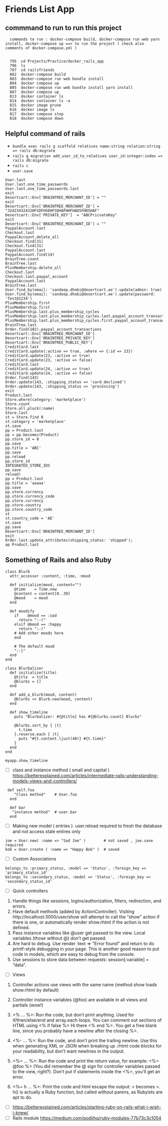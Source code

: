 # Friends List App

## commmand to run to run this project

```
  commands to run : docker-compose build, docker-compose run web yarn install, docker-compose up ==> to run the project ( check also comments of docker-compose.yml )


  795  cd Projects/Practice/docker_rails_app
  796  ls
  797  cd railsfriends
  802  docker-compose build
  803  docker-compose run web bundle install
  804  docker compose up
  805  docker-compose run web bundle install yarn install
  807  docker compose up
  813  docker container ls 
  814  docker container ls -a
  815  docker image prune
  816  docker image ls 
  817  docker compose stop
  818  docker compose down
```

## Helpful command of rails
- `bundle exec rails g scaffold relatives name:string relation:string => rails db:migrate`
- `rails g migration add_user_id_to_relatives user_id:integer:index => rails db:migrate`
- `rails c`
- `user.save`

```Product.all.count
User.last
User.last.one_time_passwords
User.last.one_time_passwords.last
exit
Desertcart::Env['BRAINTREE_MERCHANT_ID'] = ""
exit
Desertcart::Env['BRAINTREE_MERCHANT_ID'] = "32423432432HFSDFHSDHFSDHAFHHFHADSFHDSHAF"
Desertcart::Env['PRIVATE_KEY']  = "ABCPricvateKey"
exit
Desertcart::Env['BRAINTREE_MERCHANT_ID'] = ""
PaypalAccount.last
Checkout.last
PaypalAccount.delete_all
Checkout.find[31]
Checkout.find(31)
PaypalAccount.last
PaypalAccount.find(14)
BrainTree.count
BrainTree.last
PlusMembership.delete_all
Checkout.last
Checkout.last.paypal_account
PaypalAccount.last
BrainTree.last
User.find_by(email: 'sandeep.dhobi@desertcart.ae').update(admin: true)
User.find_by(email: 'sandeep.dhobi@desertcart.ae').update(password: 'Test@1234')
PluaMembership.first
PlusMembership.first
PlusMembership.last.plus_membership_cycles
PlusMembership.last.plus_membership_cycles.last.paypal_account_transactions
PlusMembership.last.plus_membership_cycles.first.paypal_account_transactions
BrainTree.last
Order.find(102).paypal_account_transactions
Desertcart::Env['BRAINTREE_MERCHANT_ID']
Desertcart::Env['BRAINTREE_PRIVATE_KEY']
Desertcart::Env['BRAINTREE_PUBLIC_KEY']
CreditCard.last
CreditCard.update(:active => true, :where => {:id => 23})
CreditCard.update(23, :active => true)
CreditCard.update(23, :active => false)
CreditCard.last
CreditCard.update(24, :active => true)
CreditCard.update(24, :active => false)
Order.find(143)
Order.update(143, :shipping_status => 'card_declined')
Order.update(143, :shipping_status => 'processing')
exit
Product.last
Store.where(category: 'marketplace')
Store.count
Store.all.pluck(:name)
Store.last
st = Store.find 8
st.category = 'marketplace'
st.save
pp = Product.last
pp = pp.becomes(Product)
pp.store_id = 8
pp.save
pp.title = 'ABC'
pp.save
pp.reload
pp.store_id
INTEGRATED_STORE_IDS
pp.save
reload!
pp = Product.last
pp.title = 'aaaaa'
pp.save
pp.store.currency
pp.store.currency_code
pp.store.currency
pp.store.country
pp.store.country_code
st
st.country_code = 'AE'
st.save
pp.save
Desertcart::Env['BRAINTREE_MERCHANT_ID']
exit
Order.last.update_attributes(shipping_status: 'shipped');
ap Product.last
```



## Something of Rails and also Ruby
```
class Blurb
  attr_accessor :content, :time, :mood

  def initialize(mood, content="")
    @time    = Time.now
    @content = content[0..39]
    @mood    = mood
  end

  def moodify
    if    @mood == :sad
      return ":-("
    elsif @mood == :happy
      return ":-)"
    # Add other moods here
    end

    # The default mood
    ":-|"
  end
end

class Blurbalizer
  def initialize(title)
    @title  = title
    @blurbs = []
  end

  def add_a_blurb(mood, content)
    @blurbs << Blurb.new(mood, content)
  end

  def show_timeline
    puts "Blurbalizer: #{@title} has #{@blurbs.count} Blurbs"

    @blurbs.sort_by { |t|
      t.time
    }.reverse.each { |t|
      puts "#{t.content.ljust(40)} #{t.time}"
    }
  end
end

myapp.show_timeline
```

- [ ] class and instance method ( small and capital ) https://betterexplained.com/articles/intermediate-rails-understanding-models-views-and-controllers/
```
 def self.foo
    "Class method"    # User.foo
  end

  def bar
   "instance method"  # user.bar
  end
```

- [ ] Making new model ( entries ). user.reload required to fresh the database and not access stale entires only
```
joe = User.new( :name => "Sad Joe" )        # not saved , joe.save required 
bob = User.create ( :name => "Happy Bob" )  # saved
```

- [ ] Custom Associations
```
belongs_to :primary_status, :model => 'Status', :foreign_key => 'primary_status_id'
belongs_to :secondary_status, :model => 'Status', :foreign_key => 'secondary_status_id'
```

- [ ] Quick controllers
1. Handle things like sessions, logins/authorization, filters, redirection, and errors.
2. Have default methods (added by ActionController). Visiting http://localhost:3000/user/show will attempt to call the “show” action if there is one, or automatically render show.rhtml if the action is not defined.
3. Pass instance variables like @user get passed to the view. Local variables (those without @) don’t get passed.
4. Are hard to debug. Use render :text => "Error found" and return to do printf-style debugging in your page. This is another good reason to put code in models, which are easy to debug from the console.
5. Use sessions to store data between requests: session[:variable] = “data”.




- [ ] Views

1. Controller actions use views with the same name (method show loads show.rhtml by default)

2. Controller instance variables (@foo) are available in all views and partials (wow!)

4. <% ... %>: Run the code, but don’t print anything. Used for if/then/else/end and array.each loops. You can comment out sections of HTML using <% if false %> Hi there <% end %>. You get a free blank line, since you probably have a newline after the closing %>.

5. <%- ... %>: Run the code, and don’t print the trailing newline. Use this when generating XML or JSON when breaking up .rhtml code blocks for your readability, but don’t want newlines in the output.

6. <%= ... %>: Run the code and print the return value, for example: <%= @foo %> (You did remember the @ sign for controller variables passed to the view, right?). Don’t put if statements inside the <%=, you’ll get an error.

7. <%= h ... %>: Print the code and html escape the output: > becomes >. h() is actually a Ruby function, but called without parens, as Rubyists are apt to do.

- [ ] https://betterexplained.com/articles/starting-ruby-on-rails-what-i-wish-i-knew/
- [ ] Rails module https://medium.com/podiihq/ruby-modules-77b73c3c1054
